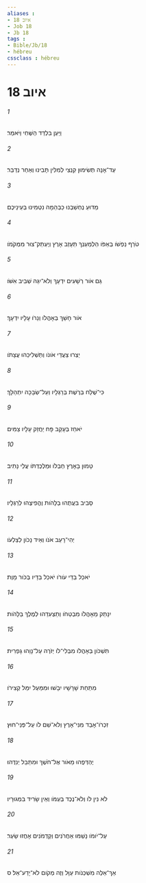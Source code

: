 ```yaml
---
aliases : 
- איוב 18
- Job 18
- Jb 18
tags : 
- Bible/Jb/18
- hébreu
cssclass : hébreu
---
```


# איוב 18

###### 1
וַיַּעַן בִּלְדַּד הַשֻּׁחִי וַיֹּאמַר׃
###### 2
עַד־אָנָה תְּשִׂימוּן קִנְצֵי לְמִלִּין תָּבִינוּ וְאַחַר נְדַבֵּר׃
###### 3
מַדּוּעַ נֶחְשַׁבְנוּ כַבְּהֵמָה נִטְמִינוּ בְּעֵינֵיכֶם׃
###### 4
טֹרֵף נַפְשֹׁו בְּאַפֹּו הַלְמַעַנְךָ תֵּעָזַב אָרֶץ וְיֶעְתַּק־צוּר מִמְּקֹמֹו׃
###### 5
גַּם אֹור רְשָׁעִים יִדְעָךְ וְלֹא־יִגַּהּ שְׁבִיב אִשֹּׁו׃
###### 6
אֹור חָשַׁךְ בְּאָהֳלֹו וְנֵרֹו עָלָיו יִדְעָךְ׃
###### 7
יֵצְרוּ צַעֲדֵי אֹונֹו וְתַשְׁלִיכֵהוּ עֲצָתֹו׃
###### 8
כִּי־שֻׁלַּח בְּרֶשֶׁת בְּרַגְלָיו וְעַל־שְׂבָכָה יִתְהַלָּךְ׃
###### 9
יֹאחֵז בְּעָקֵב פָּח יַחֲזֵק עָלָיו צַמִּים׃
###### 10
טָמוּן בָּאָרֶץ חַבְלֹו וּמַלְכֻּדְתֹּו עֲלֵי נָתִיב׃
###### 11
סָבִיב בִּעֲתֻהוּ בַלָּהֹות וֶהֱפִיצֻהוּ לְרַגְלָיו׃
###### 12
יְהִי־רָעֵב אֹנֹו וְאֵיד נָכֹון לְצַלְעֹו׃
###### 13
יֹאכַל בַּדֵּי עֹורֹו יֹאכַל בַּדָּיו בְּכֹור מָוֶת׃
###### 14
יִנָּתֵק מֵאָהֳלֹו מִבְטַחֹו וְתַצְעִדֵהוּ לְמֶלֶךְ בַּלָּהֹות׃
###### 15
תִּשְׁכֹּון בְּאָהֳלֹו מִבְּלִי־לֹו יְזֹרֶה עַל־נָוֵהוּ גָפְרִית׃
###### 16
מִתַּחַת שָׁרָשָׁיו יִבָשׁוּ וּמִמַּעַל יִמַּל קְצִירֹו׃
###### 17
זִכְרֹו־אָבַד מִנִּי־אָרֶץ וְלֹא־שֵׁם לֹו עַל־פְּנֵי־חוּץ׃
###### 18
יֶהְדְּפֻהוּ מֵאֹור אֶל־חֹשֶׁךְ וּמִתֵּבֵל יְנִדֻּהוּ׃
###### 19
לֹא נִין לֹו וְלֹא־נֶכֶד בְּעַמֹּו וְאֵין שָׂרִיד בִּמְגוּרָיו׃
###### 20
עַל־יֹומֹו נָשַׁמּוּ אַחֲרֹנִים וְקַדְמֹנִים אָחֲזוּ שָׂעַר׃
###### 21
אַךְ־אֵלֶּה מִשְׁכְּנֹות עַוָּל וְזֶה מְקֹום לֹא־יָדַע־אֵל׃ ס

